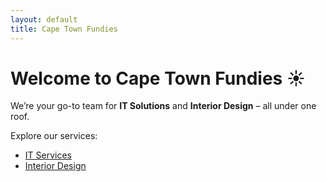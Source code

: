 ```yaml
---
layout: default
title: Cape Town Fundies
---
```


# Welcome to Cape Town Fundies ☀️

We’re your go-to team for **IT Solutions** and **Interior Design** – all under one roof.

Explore our services:

- [IT Services](./it)
- [Interior Design](./design)
